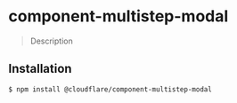 # component-multistep-modal

> Description

## Installation

```sh
$ npm install @cloudflare/component-multistep-modal
```
